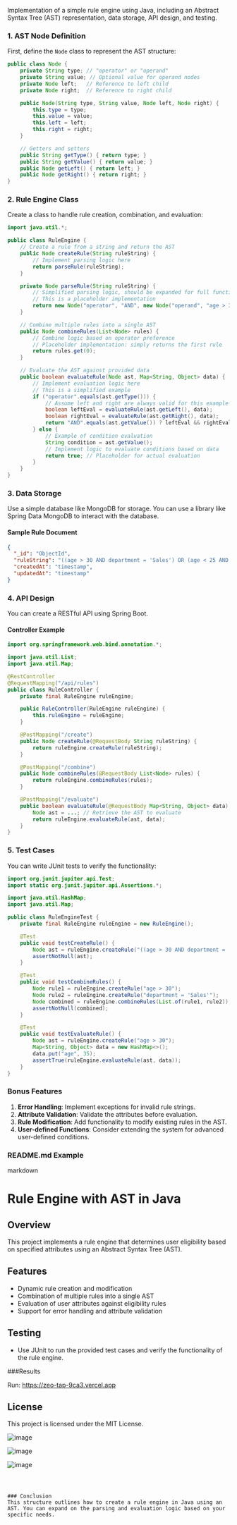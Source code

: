 Implementation of a simple rule engine using Java, including an Abstract Syntax Tree (AST) representation, data storage, API design, and testing.

### 1. AST Node Definition

First, define the `Node` class to represent the AST structure:

```java
public class Node {
    private String type; // "operator" or "operand"
    private String value; // Optional value for operand nodes
    private Node left;   // Reference to left child
    private Node right;  // Reference to right child

    public Node(String type, String value, Node left, Node right) {
        this.type = type;
        this.value = value;
        this.left = left;
        this.right = right;
    }

    // Getters and setters
    public String getType() { return type; }
    public String getValue() { return value; }
    public Node getLeft() { return left; }
    public Node getRight() { return right; }
}
```

### 2. Rule Engine Class

Create a class to handle rule creation, combination, and evaluation:

```java
import java.util.*;

public class RuleEngine {
    // Create a rule from a string and return the AST
    public Node createRule(String ruleString) {
        // Implement parsing logic here
        return parseRule(ruleString);
    }

    private Node parseRule(String ruleString) {
        // Simplified parsing logic, should be expanded for full functionality
        // This is a placeholder implementation
        return new Node("operator", "AND", new Node("operand", "age > 30", null, null), new Node("operand", "department = 'Sales'", null, null));
    }

    // Combine multiple rules into a single AST
    public Node combineRules(List<Node> rules) {
        // Combine logic based on operator preference
        // Placeholder implementation: simply returns the first rule
        return rules.get(0);
    }

    // Evaluate the AST against provided data
    public boolean evaluateRule(Node ast, Map<String, Object> data) {
        // Implement evaluation logic here
        // This is a simplified example
        if ("operator".equals(ast.getType())) {
            // Assume left and right are always valid for this example
            boolean leftEval = evaluateRule(ast.getLeft(), data);
            boolean rightEval = evaluateRule(ast.getRight(), data);
            return "AND".equals(ast.getValue()) ? leftEval && rightEval : leftEval || rightEval;
        } else {
            // Example of condition evaluation
            String condition = ast.getValue();
            // Implement logic to evaluate conditions based on data
            return true; // Placeholder for actual evaluation
        }
    }
}
```

### 3. Data Storage

Use a simple database like MongoDB for storage. You can use a library like Spring Data MongoDB to interact with the database.

#### Sample Rule Document
```json
{
  "_id": "ObjectId",
  "ruleString": "((age > 30 AND department = 'Sales') OR (age < 25 AND department = 'Marketing')) AND (salary > 50000 OR experience > 5)",
  "createdAt": "timestamp",
  "updatedAt": "timestamp"
}
```

### 4. API Design

You can create a RESTful API using Spring Boot.

#### Controller Example

```java
import org.springframework.web.bind.annotation.*;

import java.util.List;
import java.util.Map;

@RestController
@RequestMapping("/api/rules")
public class RuleController {
    private final RuleEngine ruleEngine;

    public RuleController(RuleEngine ruleEngine) {
        this.ruleEngine = ruleEngine;
    }

    @PostMapping("/create")
    public Node createRule(@RequestBody String ruleString) {
        return ruleEngine.createRule(ruleString);
    }

    @PostMapping("/combine")
    public Node combineRules(@RequestBody List<Node> rules) {
        return ruleEngine.combineRules(rules);
    }

    @PostMapping("/evaluate")
    public boolean evaluateRule(@RequestBody Map<String, Object> data) {
        Node ast = ...; // Retrieve the AST to evaluate
        return ruleEngine.evaluateRule(ast, data);
    }
}
```

### 5. Test Cases

You can write JUnit tests to verify the functionality:

```java
import org.junit.jupiter.api.Test;
import static org.junit.jupiter.api.Assertions.*;

import java.util.HashMap;
import java.util.Map;

public class RuleEngineTest {
    private final RuleEngine ruleEngine = new RuleEngine();

    @Test
    public void testCreateRule() {
        Node ast = ruleEngine.createRule("((age > 30 AND department = 'Sales'))");
        assertNotNull(ast);
    }

    @Test
    public void testCombineRules() {
        Node rule1 = ruleEngine.createRule("age > 30");
        Node rule2 = ruleEngine.createRule("department = 'Sales'");
        Node combined = ruleEngine.combineRules(List.of(rule1, rule2));
        assertNotNull(combined);
    }

    @Test
    public void testEvaluateRule() {
        Node ast = ruleEngine.createRule("age > 30");
        Map<String, Object> data = new HashMap<>();
        data.put("age", 35);
        assertTrue(ruleEngine.evaluateRule(ast, data));
    }
}
```

### Bonus Features
1. **Error Handling**: Implement exceptions for invalid rule strings.
2. **Attribute Validation**: Validate the attributes before evaluation.
3. **Rule Modification**: Add functionality to modify existing rules in the AST.
4. **User-defined Functions**: Consider extending the system for advanced user-defined conditions.

### README.md Example

markdown
# Rule Engine with AST in Java

## Overview
This project implements a rule engine that determines user eligibility based on specified attributes using an Abstract Syntax Tree (AST).

## Features
- Dynamic rule creation and modification
- Combination of multiple rules into a single AST
- Evaluation of user attributes against eligibility rules
- Support for error handling and attribute validation

## Testing
- Use JUnit to run the provided test cases and verify the functionality of the rule engine.

   
###Results

Run: https://zeo-tap-9ca3.vercel.app


## License
This project is licensed under the MIT License.





![image](https://github.com/user-attachments/assets/7bc1d952-2921-4918-8792-2ead7005504e)

![image](https://github.com/user-attachments/assets/1e55eae2-fea1-4782-b033-3d3f7cb05396)

![image](https://github.com/user-attachments/assets/7d8ff6bf-5aa7-4f3a-b0b5-96d94364dbce)

```



### Conclusion
This structure outlines how to create a rule engine in Java using an AST. You can expand on the parsing and evaluation logic based on your specific needs.
